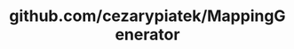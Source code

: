 ---
layout: post
title: github.com/cezarypiatek/MappingGenerator
categories: link
tags: [انگلیسی, برنامه‌نویسی]
---